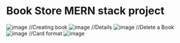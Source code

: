 # Book Store MERN stack project
![image](https://github.com/user-attachments/assets/239455c2-d10a-46e4-9fe5-6888fdfe9e57)
//Creating book 
![image](https://github.com/user-attachments/assets/88bc1857-bb6b-4bd7-a962-9dacc1fd0ae8)
//Details
![image](https://github.com/user-attachments/assets/21af5c9a-2823-424e-b3f1-9bdc7ab4ce17)
//Delete a Book
![image](https://github.com/user-attachments/assets/75a6f589-4b71-41e2-ba96-15b282bd78fe)
//Card format
![image](https://github.com/user-attachments/assets/f628910f-c393-42f4-8463-8dd4b3719aa2)
